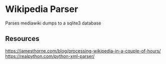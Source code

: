 # Wikipedia Parser

Parses mediawiki dumps to a sqlite3 database

## Resources
https://jamesthorne.com/blog/processing-wikipedia-in-a-couple-of-hours/
https://realpython.com/python-xml-parser/
